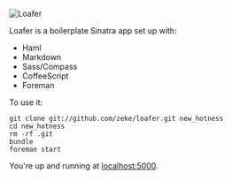 ![Loafer](http://f.cl.ly/items/010Q0K3p2F3h2u0m2p1R/loafer.png)

Loafer is a boilerplate Sinatra app set up with:

- Haml
- Markdown
- Sass/Compass
- CoffeeScript
- Foreman

To use it:

```
git clone git://github.com/zeke/loafer.git new_hotness
cd new_hotness
rm -rf .git
bundle
foreman start
```

You're up and running at [localhost:5000](http://localhost:5000).


